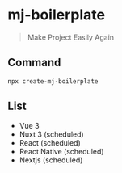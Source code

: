 # mj-boilerplate

> Make Project Easily Again

## Command

```
npx create-mj-boilerplate
```

## List

- Vue 3
- Nuxt 3 (scheduled)
- React (scheduled)
- React Native (scheduled)
- Nextjs (scheduled)
